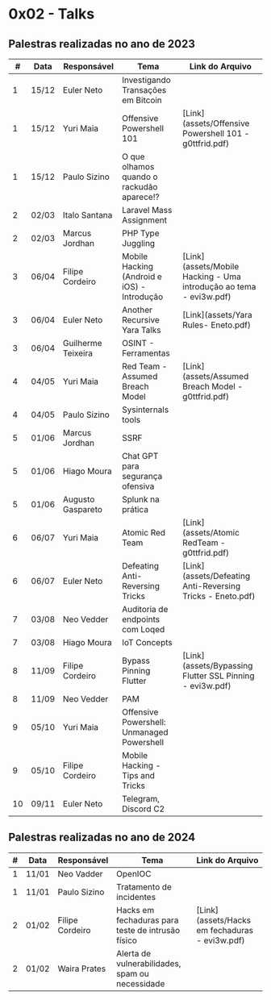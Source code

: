 # 0x02 - Talks

## Palestras realizadas no ano de 2023

| #   | Data  | Responsável          | Tema                                               | Link do Arquivo                                     |
|-----|-------|----------------------|----------------------------------------------------|-----------------------------------------------------|
| 1   | 15/12 | Euler Neto           | Investigando Transações em Bitcoin                 |                                                     |
| 1   | 15/12 | Yuri Maia            | Offensive Powershell 101                           | [Link](assets/Offensive Powershell 101 - g0ttfrid.pdf)                           |
| 1   | 15/12 | Paulo Sizino         | O que olhamos quando o rackudão aparece!?          |                            |
| 2   | 02/03 | Italo Santana        | Laravel Mass Assignment                            |                            |
| 2   | 02/03 | Marcus Jordhan       | PHP Type Juggling                                  |                            |
| 3   | 06/04 | Filipe Cordeiro      | Mobile Hacking (Android e iOS) - Introdução        | [Link](assets/Mobile Hacking - Uma introdução ao tema - evi3w.pdf)                           |
| 3   | 06/04 | Euler Neto           | Another Recursive Yara Talks                       | [Link](assets/Yara Rules- Eneto.pdf)                           |
| 3   | 06/04 | Guilherme Teixeira   | OSINT - Ferramentas                                |                            |
| 4   | 04/05 | Yuri Maia            | Red Team - Assumed Breach Model                    | [Link](assets/Assumed Breach Model - g0ttfrid.pdf)                           |
| 4   | 04/05 | Paulo Sizino         | Sysinternals tools                                 |                            |
| 5   | 01/06 | Marcus Jordhan       | SSRF                                               |                            |
| 5   | 01/06 | Hiago Moura          | Chat GPT para segurança ofensiva                   |                            |
| 5   | 01/06 | Augusto Gaspareto    | Splunk na prática                                  |                            |
| 6   | 06/07 | Yuri Maia            | Atomic Red Team                                    | [Link](assets/Atomic RedTeam - g0ttfrid.pdf)                           |
| 6   | 06/07 | Euler Neto           | Defeating Anti-Reversing Tricks                    | [Link](assets/Defeating Anti-Reversing Tricks - Eneto.pdf)                           |
| 7   | 03/08 | Neo Vedder           | Auditoria de endpoints com Loqed                   |                            |
| 7   | 03/08 | Hiago Moura          | IoT Concepts                                       |                            |
| 8   | 11/09 | Filipe Cordeiro      | Bypass Pinning Flutter                             | [Link](assets/Bypassing Flutter SSL Pinning - evi3w.pdf)                           |
| 8   | 11/09 | Neo Vedder           | PAM                                                |                            |
| 9   | 05/10 | Yuri Maia            | Offensive Powershell: Unmanaged Powershell         |                           |
| 9   | 05/10 | Filipe Cordeiro      | Mobile Hacking - Tips and Tricks                   |                            |
| 10  | 09/11 | Euler Neto           | Telegram, Discord C2                               |                            |




## Palestras realizadas no ano de 2024

| #   | Data  | Responsável         | Tema                                                | Link do Arquivo                                     |
|-----|-------|---------------------|-----------------------------------------------------|-----------------------------------------------------|
| 1   | 11/01 | Neo Vadder          | OpenIOC                                             |                            |
| 1   | 11/01 | Paulo Sizino        | Tratamento de incidentes                            |                            |
| 2   | 01/02 | Filipe Cordeiro     | Hacks em fechaduras para teste de intrusão físico   | [Link](assets/Hacks em fechaduras - evi3w.pdf)                           |
| 2   | 01/02 | Waira Prates        | Alerta de vulnerabilidades, spam ou necessidade     |                            |
